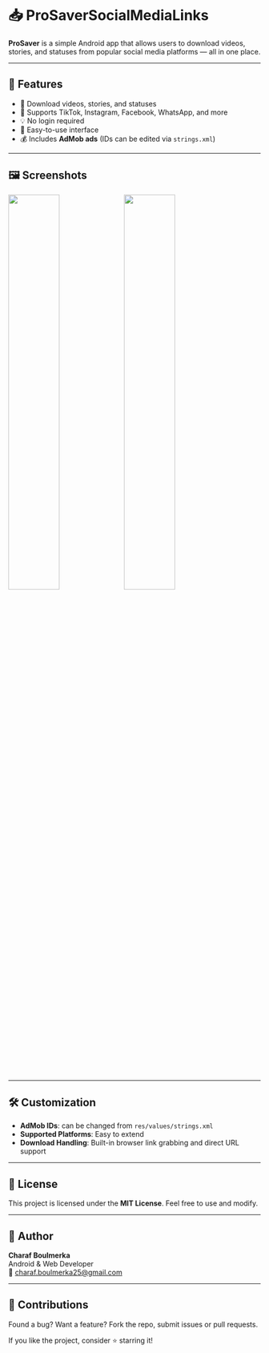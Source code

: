 # 📥 ProSaverSocialMediaLinks

**ProSaver** is a simple Android app that allows users to download videos, stories, and statuses from popular social media platforms — all in one place.

---

## 🌟 Features

- 🎥 Download videos, stories, and statuses  
- 📲 Supports TikTok, Instagram, Facebook, WhatsApp, and more  
- 💡 No login required  
- 🧠 Easy-to-use interface  
- 💰 Includes **AdMob ads** (IDs can be edited via `strings.xml`)

---

## 🖼️ Screenshots

<p float="left">
  <img src="https://i.postimg.cc/xC8sz8dY/s1.png" width="45%" />
  <img src="https://i.postimg.cc/j51MQTWf/s2.png" width="45%" />
</p>

---

## 🛠️ Customization

- **AdMob IDs**: can be changed from `res/values/strings.xml`
- **Supported Platforms**: Easy to extend
- **Download Handling**: Built-in browser link grabbing and direct URL support

---

## 📄 License

This project is licensed under the **MIT License**. Feel free to use and modify.

---

## 👤 Author

**Charaf Boulmerka**  
Android & Web Developer  
📧 charaf.boulmerka25@gmail.com

---

## 🤝 Contributions

Found a bug? Want a feature? Fork the repo, submit issues or pull requests.

If you like the project, consider ⭐️ starring it!
